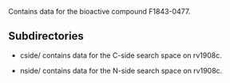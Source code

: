 Contains data for the bioactive compound F1843-0477.

## Subdirectories

- cside/ contains data for the C-side search space on rv1908c.

- nside/ contains data for the N-side search space on rv1908c.

